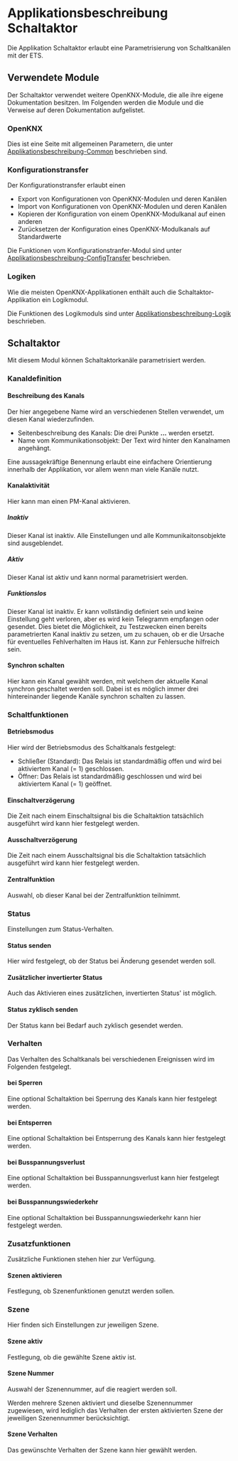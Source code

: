 # Applikationsbeschreibung Schaltaktor

Die Applikation Schaltaktor erlaubt eine Parametrisierung von Schaltkanälen mit der ETS.

## **Verwendete Module**

Der Schaltaktor verwendet weitere OpenKNX-Module, die alle ihre eigene Dokumentation besitzen. Im Folgenden werden die Module und die Verweise auf deren Dokumentation aufgelistet.

### **OpenKNX**

Dies ist eine Seite mit allgemeinen Parametern, die unter [Applikationsbeschreibung-Common](https://github.com/OpenKNX/OGM-Common/blob/v1/doc/Applikationsbeschreibung-Common.md) beschrieben sind. 

### **Konfigurationstransfer**

Der Konfigurationstransfer erlaubt einen

* Export von Konfigurationen von OpenKNX-Modulen und deren Kanälen
* Import von Konfigurationen von OpenKNX-Modulen und deren Kanälen
* Kopieren der Konfiguration von einem OpenKNX-Modulkanal auf einen anderen
* Zurücksetzen der Konfiguration eines OpenKNX-Modulkanals auf Standardwerte

Die Funktionen vom Konfigurationstranfer-Modul sind unter [Applikationsbeschreibung-ConfigTransfer](https://github.com/OpenKNX/OFM-ConfigTransfer/blob/v1/doc/Applikationsbeschreibung-ConfigTransfer.md) beschrieben.

### **Logiken**

Wie die meisten OpenKNX-Applikationen enthält auch die Schaltaktor-Applikation ein Logikmodul.

Die Funktionen des Logikmoduls sind unter [Applikationsbeschreibung-Logik](https://github.com/OpenKNX/OFM-LogicModule/blob/v1/doc/Applikationsbeschreibung-Logik.md) beschrieben.

## **Schaltaktor**

<!-- DOC HelpContext="Dokumentation" -->
Mit diesem Modul können Schaltaktorkanäle parametrisiert werden.

### **Kanaldefinition**

<!-- DOC -->
#### **Beschreibung des Kanals**

Der hier angegebene Name wird an verschiedenen Stellen verwendet, um diesen Kanal wiederzufinden.

* Seitenbeschreibung des Kanals: Die drei Punkte **...** werden ersetzt.
* Name vom Kommunikationsobjekt: Der Text wird hinter den Kanalnamen angehängt.

Eine aussagekräftige Benennung erlaubt eine einfachere Orientierung innerhalb der Applikation, vor allem wenn man viele Kanäle nutzt.

<!-- DOC -->
#### **Kanalaktivität**

Hier kann man einen PM-Kanal aktivieren.

##### **Inaktiv**

Dieser Kanal ist inaktiv. Alle Einstellungen und alle Kommunikaitonsobjekte sind ausgeblendet.

##### **Aktiv**

Dieser Kanal ist aktiv und kann normal parametrisiert werden.

##### **Funktionslos**

Dieser Kanal ist inaktiv. Er kann vollständig definiert sein und keine Einstellung geht verloren, aber es wird kein Telegramm empfangen oder gesendet. Dies bietet die Möglichkeit, zu Testzwecken einen bereits parametrierten Kanal inaktiv zu setzen, um zu schauen, ob er die Ursache für eventuelles Fehlverhalten im Haus ist. Kann zur Fehlersuche hilfreich sein.

<!-- DOC -->
#### **Synchron schalten**

Hier kann ein Kanal gewählt werden, mit welchem der aktuelle Kanal synchron geschaltet werden soll. Dabei ist es möglich immer drei hintereinander liegende Kanäle synchron schalten zu lassen.

### **Schaltfunktionen**

<!-- DOC -->
#### **Betriebsmodus**

Hier wird der Betriebsmodus des Schaltkanals festgelegt:

- Schließer (Standard): Das Relais ist standardmäßig offen und wird bei aktiviertem Kanal (= 1) geschlossen.
- Öffner: Das Relais ist standardmäßig geschlossen und wird bei aktiviertem Kanal (= 1) geöffnet.

<!-- DOC -->
#### **Einschaltverzögerung**

Die Zeit nach einem Einschaltsignal bis die Schaltaktion tatsächlich ausgeführt wird kann hier festgelegt werden.

<!-- DOC -->
#### **Ausschaltverzögerung**

Die Zeit nach einem Ausschaltsignal bis die Schaltaktion tatsächlich ausgeführt wird kann hier festgelegt werden.

<!-- DOC -->
#### **Zentralfunktion**

Auswahl, ob dieser Kanal bei der Zentralfunktion teilnimmt.

### **Status**

Einstellungen zum Status-Verhalten.

<!-- DOC -->
#### **Status senden**

Hier wird festgelegt, ob der Status bei Änderung gesendet werden soll.

<!-- DOC -->
#### **Zusätzlicher invertierter Status**

Auch das Aktivieren eines zusätzlichen, invertierten Status' ist möglich.

<!-- DOC -->
#### **Status zyklisch senden**

Der Status kann bei Bedarf auch zyklisch gesendet werden.

### **Verhalten**

Das Verhalten des Schaltkanals bei verschiedenen Ereignissen wird im Folgenden festgelegt.

<!-- DOC -->
#### **bei Sperren**

Eine optional Schaltaktion bei Sperrung des Kanals kann hier festgelegt werden.

<!-- DOC -->
#### **bei Entsperren**

Eine optional Schaltaktion bei Entsperrung des Kanals kann hier festgelegt werden.

<!-- DOC -->
#### **bei Busspannungsverlust**

Eine optional Schaltaktion bei Busspannungsverlust kann hier festgelegt werden.

<!-- DOC -->
#### **bei Busspannungswiederkehr**

Eine optional Schaltaktion bei Busspannungswiederkehr kann hier festgelegt werden.

### **Zusatzfunktionen**

Zusätzliche Funktionen stehen hier zur Verfügung.

<!-- DOC -->
#### **Szenen aktivieren**

Festlegung, ob Szenenfunktionen genutzt werden sollen.

### **Szene**

Hier finden sich Einstellungen zur jeweiligen Szene.

<!-- DOC -->
#### **Szene aktiv**

Festlegung, ob die gewählte Szene aktiv ist.

<!-- DOC -->
#### **Szene Nummer**

Auswahl der Szenennummer, auf die reagiert werden soll.

Werden mehrere Szenen aktiviert und dieselbe Szenennummer zugewiesen, wird lediglich das Verhalten der ersten aktivierten Szene der jeweiligen Szenennummer berücksichtigt.

<!-- DOC -->
#### **Szene Verhalten**

Das gewünschte Verhalten der Szene kann hier gewählt werden.

